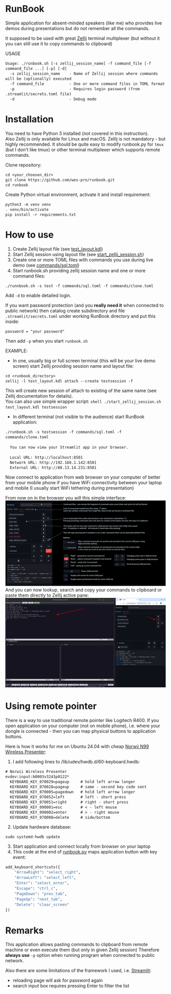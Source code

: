 # RunBook
Simple application for absent-minded speakers (like me) who provides live demos during presentations but do not remember all the commands.

It supposed to be used with great [Zellij](https://zellij.dev/) terminal multiplexer 
(but without it you can still use it to copy commands to clipboard)

USAGE

```shell
Usage: ./runbook.sh [-s zellij_session_name] -f command_file [-f command_file ...] [-p] [-d]
  -s zellij_session_name    - Name of Zellij session where commands will be (optionally) executed
  -f command_file           - One or more command files in TOML format
  -p                        - Requires login password (from .streamlit/secrets.toml file)
  -d                        - Debug mode
```

# Installation

You need to have Python 3 installed (not covered in this instruction).  
Also Zellij is only available for Linux and macOS. Zellij is not mandatory - but highly recommended.
It should be quite easy to modify runbook.py for `tmux` (but I don't like tmux) or other terminal multiplexer 
which supports remote commands.

Clone repository:
```shell
cd <your_choosen_dir>
git clone https://github.com/wes-pro/runbook.git
cd runbook
```
Create Python virtual environment, activate it and install requirement:
```shell
python3 -m venv venv
. venv/bin/activate
pip install -r requirements.txt
```



# How to use

1. Create Zellij layout file (see [test_layout.kdl](test_layout.kdl))
2. Start Zellij session using layout file (see [start_zellij_session.sh](start_zellij_session.sh))
3. Create one or more TOML files with commands you use during live demo (see [commands/sql.toml](commands/sql.toml))
4. Start runbook.sh providing zellij session name and one or more command files:
```shell
./runnbook.sh -s test -f commands/sql.toml -f commands/clone.toml
```

Add `-d` to enable detailed login.  

If you want password protection (and you **really need it** when connected to public network) then catalog create subdirectory and file `.streamlit/secrets.toml` 
under working RunBook directory and put this inside:
```shell 
password = "your password"
```
Then add `-p` when you start `runbook.sh`


EXAMPLE:
* In one, usually big or full screen terminal (this will be your live demo screen) start Zellij providing session name and layout file:
```shell
cd <runbook_directory>
zellij -l test_layout.kdl attach --create testsession -f
```
This will create new session of attach to existing of the same name (see Zellij documentation for details).  
You can also use simple wrapper script:
```shell ./start_zellij_session.sh test_layout.kdl testsession ```

* In different terminal (not visible to the audience) start RunBook application:
```shell
./runbook.sh -s testsession -f commands/sql.toml -f commands/clone.toml 

  You can now view your Streamlit app in your browser.

  Local URL: http://localhost:8501
  Network URL: http://192.168.1.142:8501
  External URL: http://88.13.14.231:8501
```

Now connect to application from web browser on your computer of better from your mobile phone if you have 
WiFi connectivity between your laptop and mobile (I usually start WiFi tethering during presentation)

From now on in the browser you will this simple interface:
![UI](screenshots/help.png)
And you can now lookup, search and copy your commands to clipboard or paste them directly to Zellij active pane:
![Copy&Execute](screenshots/presenting.png)

# Using remote pointer
There is a way to use traditional remote pointer like Logitech R400. 
If you open application on your computer (not on mobile phone), i.e. where your dongle is connected - then you can map 
physical buttons to application buttons. 

Here is how it works for me on Ubuntu 24.04 with cheap [Norwii N99 Wireless Presenter](https://www.norwii.com/producten/225-en.html):
1. I add following lines to /lib/udev/hwdb.d/60-keyboard.hwdb:
```shell
# Norwii Wireless Presenter
evdev:input:b0003v3243p0122*
  KEYBOARD_KEY_070029=pageup     # hold left arrow longer
  KEYBOARD_KEY_070028=pageup     # same - second key code sent
  KEYBOARD_KEY_070005=pagedown   # hold left arrow longer
  KEYBOARD_KEY_070052=left       # left - short press
  KEYBOARD_KEY_070051=right      # right - short press
  KEYBOARD_KEY_090001=esc        # < - left mouse
  KEYBOARD_KEY_090002=enter      # > - right mouse
  KEYBOARD_KEY_070008=delete     # side/bottom
```
2. Update hardware database:
```shell
sudo systemd-hwdb update
```
3. Start application and connect locally from browser on your laptop
4. This code at the end of [runbook.py](runbook.py) maps application button with key event:
```python
add_keyboard_shortcuts({
    "ArrowRight": "select_right",
    "ArrowLeft": "select_left",
    "Enter": "select_enter",
    "Escape": "ctrl_c",
    "PageDown": "prev_tab",
    "PageUp": "next_tab",
    "Delete": "clear_screen"
})
```

# Remarks
This application allows pasting commands to clipboard from remote machine or even execute them (but only in given Zellij session)
Therefore **always use** `-p` option when running program when connected to public network.

Also there are some limitations of the framework I used, i.e. [Streamlit](https://streamlit.io/):
* reloading page will ask for password again
* search input box requires pressing Enter to filter the list